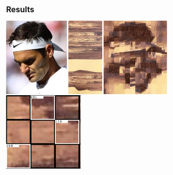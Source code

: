 

## Results

<div float="left">
    <img src="./assets/target.jpg" alt="target" height="200">
    <img src="./assets/source.jpg" alt="source" height="200">
    <img src="./assets/reconstruction.png" alt="reconstruction" height="200">
    <img src="./assets/source_annotated_closeup.png" alt="source_annotated" height="200">

</div>
<br>
